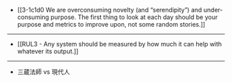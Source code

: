 - [[3-1c1d0 We are overconsuming novelty (and “serendipity”) and under-consuming purpose. The first thing to look at each day should be your purpose and metrics to improve upon, not some random stories.]]
---
- [[RUL3 - Any system should be measured by how much it can help with whatever its output.]]
---
- 三蔵法師 vs 現代人
